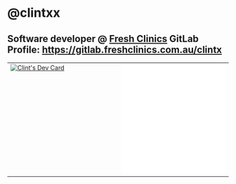 # @clintxx

Software developer @ <a href="https://www.freshclinics.com/en-au/" target="FRESH">Fresh Clinics</a>
GitLab Profile: https://gitlab.freshclinics.com.au/clintx
---

<table>
<tr>
<td valign="top" width="50%">
<a href="https://app.daily.dev/clintxx"><img src="https://api.daily.dev/devcards/v2/iEoZIHU8CbJVAMLWsvYqC.png?type=default&r=c1x" width="356" alt="Clint's Dev Card"/></a>
</td>
<td valign="top" width="50%">
<img src="metrics.svg" alt="Metric" />
</td>
</tr>
</table>
